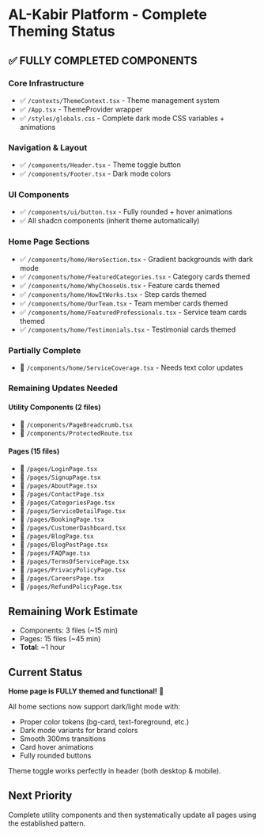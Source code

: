 # AL-Kabir Platform - Complete Theming Status

## ✅ FULLY COMPLETED COMPONENTS

### Core Infrastructure
- ✅ `/contexts/ThemeContext.tsx` - Theme management system
- ✅ `/App.tsx` - ThemeProvider wrapper
- ✅ `/styles/globals.css` - Complete dark mode CSS variables + animations

### Navigation & Layout
- ✅ `/components/Header.tsx` - Theme toggle button
- ✅ `/components/Footer.tsx` - Dark mode colors

### UI Components
- ✅ `/components/ui/button.tsx` - Fully rounded + hover animations
- ✅ All shadcn components (inherit theme automatically)

### Home Page Sections
- ✅ `/components/home/HeroSection.tsx` - Gradient backgrounds with dark mode
- ✅ `/components/home/FeaturedCategories.tsx` - Category cards themed
- ✅ `/components/home/WhyChooseUs.tsx` - Feature cards themed
- ✅ `/components/home/HowItWorks.tsx` - Step cards themed
- ✅ `/components/home/OurTeam.tsx` - Team member cards themed
- ✅ `/components/home/FeaturedProfessionals.tsx` - Service team cards themed
- ✅ `/components/home/Testimonials.tsx` - Testimonial cards themed

### Partially Complete
- 🔄 `/components/home/ServiceCoverage.tsx` - Needs text color updates

### Remaining Updates Needed

#### Utility Components (2 files)
- 🔄 `/components/PageBreadcrumb.tsx`
- 🔄 `/components/ProtectedRoute.tsx`

#### Pages (15 files)
- 🔄 `/pages/LoginPage.tsx`
- 🔄 `/pages/SignupPage.tsx`
- 🔄 `/pages/AboutPage.tsx`
- 🔄 `/pages/ContactPage.tsx`
- 🔄 `/pages/CategoriesPage.tsx`
- 🔄 `/pages/ServiceDetailPage.tsx`
- 🔄 `/pages/BookingPage.tsx`
- 🔄 `/pages/CustomerDashboard.tsx`
- 🔄 `/pages/BlogPage.tsx`
- 🔄 `/pages/BlogPostPage.tsx`
- 🔄 `/pages/FAQPage.tsx`
- 🔄 `/pages/TermsOfServicePage.tsx`
- 🔄 `/pages/PrivacyPolicyPage.tsx`
- 🔄 `/pages/CareersPage.tsx`
- 🔄 `/pages/RefundPolicyPage.tsx`

## Remaining Work Estimate
- Components: 3 files (~15 min)
- Pages: 15 files (~45 min)
- **Total**: ~1 hour

## Current Status
**Home page is FULLY themed and functional!** 🎉

All home sections now support dark/light mode with:
- Proper color tokens (bg-card, text-foreground, etc.)
- Dark mode variants for brand colors
- Smooth 300ms transitions
- Card hover animations
- Fully rounded buttons

Theme toggle works perfectly in header (both desktop & mobile).

## Next Priority
Complete utility components and then systematically update all pages using the established pattern.

